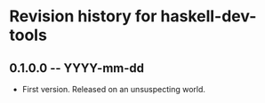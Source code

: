 # Revision history for haskell-dev-tools

## 0.1.0.0 -- YYYY-mm-dd

* First version. Released on an unsuspecting world.
